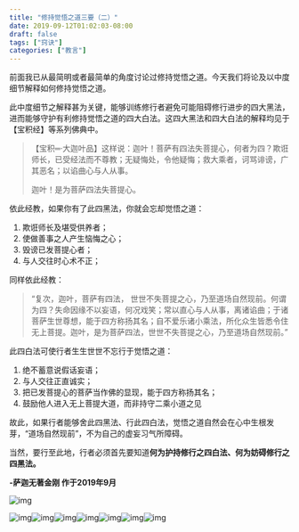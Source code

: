 ```yaml
---
title: "修持觉悟之道三要（二）"
date: 2019-09-12T01:02:03-08:00
draft: false
tags: ["窍诀"]
categories: ["教言"]
---
```


前面我已从最简明或者最简单的角度讨论过修持觉悟之道。今天我们将论及以中度细节解释如何修持觉悟之道。

此中度细节之解释甚为关键，能够训练修行者避免可能阻碍修行进步的四大黑法，进而能够守护有利修持觉悟之道的四大白法。这四大黑法和四大白法的解释均见于【宝积经】等系列佛典中。

>【宝积═·大迦叶品】这样说：迦叶！菩萨有四法失菩提心，何者为四？欺诳师长，已受经法而不尊教；无疑悔处，令他疑悔；救大乘者，诃骂诽谤，广其恶名；以谄曲心与人从事。
>
>迦叶！是为菩萨四法失菩提心。

依此经教，如果你有了此四黑法，你就会忘却觉悟之道：

1. 欺诳师长及堪受供养者；
1. 使做善事之人产生恼悔之心；
1. 毁谤已发菩提心者；
1. 与人交往时心术不正；

同样依此经教：

> “复次，迦叶，菩萨有四法， 世世不失菩提之心，乃至道场自然现前。何谓为四？失命因缘不以妄语，何况戏笑；常以直心与人从事，离诸谄曲；于诸菩萨生世尊想，能于四方称扬其名；自不爱乐诸小乘法，所化众生皆悉令住无上菩提。迦叶，是为菩萨四法，世世不失菩提之心，乃至道场自然现前。”

此四白法可使行者生生世世不忘行于觉悟之道：

1.  绝不蓄意说假话妄语；
1. 与人交往正直诚实；
1. 把已发菩提心的菩萨当作佛的显现，能于四方称扬其名；
1. 鼓励他人进入无上菩提大道，而非持守二乘小道之见

故此，如果行者能够舍此四黑法、行此四白法，觉悟之道自然会在心中生根发芽，“道场自然现前”，不为自己的虚妄习气所障碍。

当然，要行至此地，行者必须首先要知道**何为护持修行之四白法、何为妨碍修行之四黑法。**

**-萨迦无著金刚 作于2019年9月**




![img](https://mmbiz.qpic.cn/mmbiz_gif/fgnkxfGnnkRLI7MTliaNGhvhLRsGkLpoyE760qibxvuBxsH7E5eV3KbjPnnovfZ9KQdib5PADrMbe0sMpSuVrWPibQ/640?wx_fmt=gif&wxfrom=5&wx_lazy=1)

![img](https://mmbiz.qpic.cn/mmbiz_jpg/jZ6aUbzt6ITTmM5jRqPnbE57OvCtor1DLWdRPLkusdQTmf4rrUYA0NpwOibtK6bkVibiagYXdg9rZcicXljyuJbh6Q/640?wx_fmt=jpeg&wxfrom=5&wx_lazy=1&wx_co=1)![img](https://mmbiz.qpic.cn/mmbiz_jpg/jZ6aUbzt6ITTmM5jRqPnbE57OvCtor1D7PFCLia6CdSicIiaYnkllwZjicobnt3Mb3QqfJaWgUicVvmfjobJaN1Xp7g/640?wx_fmt=jpeg&wxfrom=5&wx_lazy=1&wx_co=1)![img](https://mmbiz.qpic.cn/mmbiz_jpg/jZ6aUbzt6ITTmM5jRqPnbE57OvCtor1DNrSTbw8xS1LFWUy4SN7fTwdPhV49YRxRwmZPltp2tKT27jS3X3ic4eA/640?wx_fmt=jpeg&wxfrom=5&wx_lazy=1&wx_co=1)![img](https://mmbiz.qpic.cn/mmbiz_jpg/jZ6aUbzt6ITTmM5jRqPnbE57OvCtor1DeErTucaibdLIiaUibzibX6Lpkx6kP1GJT2VzlbfnQ7fUhGoAlBChkia6OpA/640?wx_fmt=jpeg&wxfrom=5&wx_lazy=1&wx_co=1)![img](https://mmbiz.qpic.cn/mmbiz_jpg/jZ6aUbzt6ITTmM5jRqPnbE57OvCtor1DMia8s1roZ3FGvJB77D1dTvmV5Koubwjr0aw8icM3BqF6DVH9G6Jyic8yQ/640?wx_fmt=jpeg&wxfrom=5&wx_lazy=1&wx_co=1)![img](https://mmbiz.qpic.cn/mmbiz_jpg/jZ6aUbzt6ITTmM5jRqPnbE57OvCtor1DgTrbnL19Hiagvic0skNN4gzIbE7DDibdcwPAYAY3hDvg8ZGy6ibZ8YG2kA/640?wx_fmt=jpeg&wxfrom=5&wx_lazy=1&wx_co=1)![img](https://mmbiz.qpic.cn/mmbiz_jpg/jZ6aUbzt6ITTmM5jRqPnbE57OvCtor1DWKBJN0XVOAMaHHibJm24WkByYicp2TdTpX7A5mocRrqaoIgs01xvM8lQ/640?wx_fmt=jpeg&wxfrom=5&wx_lazy=1&wx_co=1)